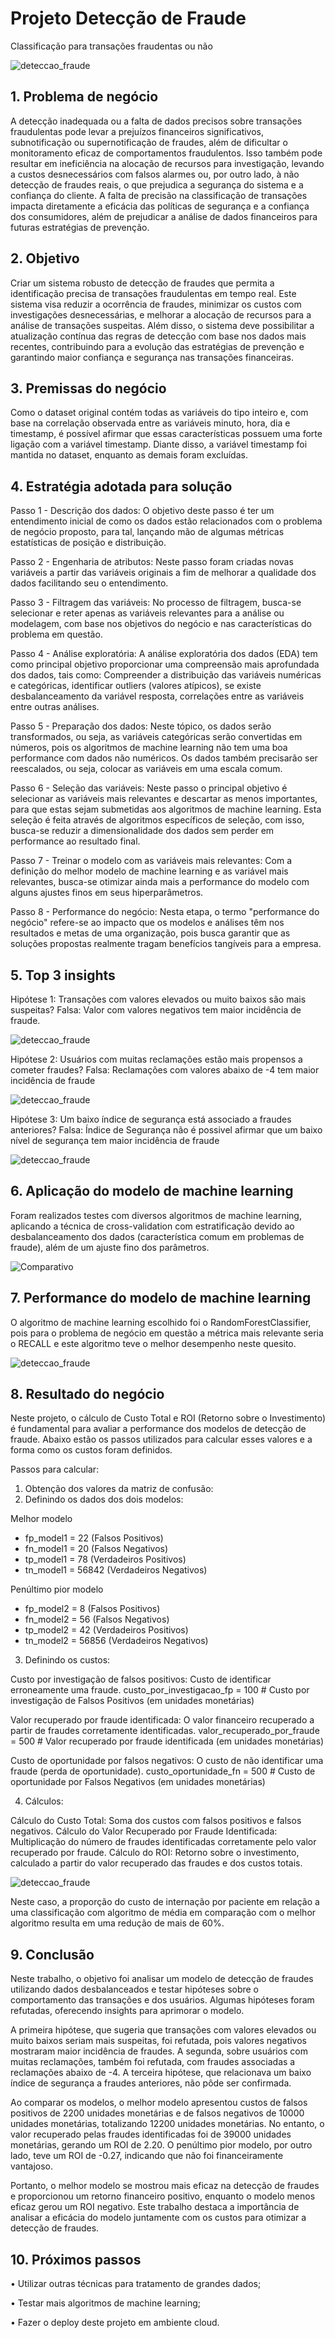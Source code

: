 # Projeto Detecção de Fraude

Classificação para transações fraudentas ou não

![deteccao_fraude](img/imagem_projeto.jpg)

## 1.	Problema de negócio
A detecção inadequada ou a falta de dados precisos sobre transações fraudulentas pode levar a prejuízos financeiros significativos, subnotificação ou supernotificação de fraudes, além de dificultar o monitoramento eficaz de comportamentos fraudulentos. Isso também pode resultar em ineficiência na alocação de recursos para investigação, levando a custos desnecessários com falsos alarmes ou, por outro lado, à não detecção de fraudes reais, o que prejudica a segurança do sistema e a confiança do cliente. A falta de precisão na classificação de transações impacta diretamente a eficácia das políticas de segurança e a confiança dos consumidores, além de prejudicar a análise de dados financeiros para futuras estratégias de prevenção.

## 2.	Objetivo
Criar um sistema robusto de detecção de fraudes que permita a identificação precisa de transações fraudulentas em tempo real. Este sistema visa reduzir a ocorrência de fraudes, minimizar os custos com investigações desnecessárias, e melhorar a alocação de recursos para a análise de transações suspeitas. Além disso, o sistema deve possibilitar a atualização contínua das regras de detecção com base nos dados mais recentes, contribuindo para a evolução das estratégias de prevenção e garantindo maior confiança e segurança nas transações financeiras.

## 3.	Premissas do negócio
Como o dataset original contém todas as variáveis do tipo inteiro e, com base na correlação observada entre as variáveis minuto, hora, dia e timestamp, é possível afirmar que essas características possuem uma forte ligação com a variável timestamp. Diante disso, a variável timestamp foi mantida no dataset, enquanto as demais foram excluídas.

## 4.	Estratégia adotada para solução

Passo 1 - Descrição dos dados: O objetivo deste passo é ter um entendimento inicial de como os dados estão relacionados com o problema de negócio proposto, para tal, lançando mão de algumas métricas estatísticas de posição e distribuição.

Passo 2 - Engenharia de atributos: Neste passo foram criadas novas variáveis a partir das variáveis originais a fim de melhorar a qualidade dos dados facilitando seu o entendimento.

Passo 3 - Filtragem das variáveis: No processo de filtragem, busca-se selecionar e reter apenas as variáveis relevantes para a análise ou modelagem, com base nos objetivos do negócio e nas características do problema em questão.
 
Passo 4 - Análise exploratória: A análise exploratória dos dados (EDA) tem como principal objetivo proporcionar uma compreensão mais aprofundada dos dados, tais como: Compreender a distribuição das variáveis numéricas e categóricas, identificar outliers (valores atípicos), se existe desbalanceamento da variável resposta, correlações entre as variáveis entre outras análises.

Passo 5 - Preparação dos dados: Neste tópico, os dados serão transformados, ou seja, as variáveis categóricas serão convertidas em números, pois os algoritmos de machine learning não tem uma boa performance com dados não numéricos. Os dados também precisarão ser reescalados, ou seja, colocar as variáveis em uma escala comum.
 
Passo 6 - Seleção das variáveis: Neste passo o principal objetivo é selecionar as variáveis mais relevantes e descartar as menos importantes, para que estas sejam submetidas aos algoritmos de machine learning. Esta seleção é feita através de algoritmos específicos de seleção, com isso, busca-se reduzir a dimensionalidade dos dados sem perder em performance ao resultado final.

Passo 7 - Treinar o modelo com as variáveis mais relevantes: Com a definição do melhor modelo de machine learning e as variável mais relevantes, busca-se otimizar ainda mais a performance do modelo com alguns ajustes finos em seus hiperparâmetros.
 
Passo 8 - Performance do negócio: Nesta etapa, o termo "performance do negócio" refere-se ao impacto que os modelos e análises têm nos resultados e metas de uma organização, pois busca garantir que as soluções propostas realmente tragam benefícios tangíveis para a empresa.

## 5.	Top 3 insights
Hipótese 1: Transações com valores elevados ou muito baixos são mais suspeitas?
Falsa: Valor com valores negativos tem maior incidência de fraude.

![deteccao_fraude](img/grafico_hipotese_1.png)

Hipótese 2: Usuários com muitas reclamações estão mais propensos a cometer fraudes?
Falsa: Reclamações com valores abaixo de -4 tem maior incidência de fraude

![deteccao_fraude](img/grafico_hipotese_2.png)

Hipótese 3: Um baixo índice de segurança está associado a fraudes anteriores?
Falsa: Índice de Segurança não é possivel afirmar que um baixo nível de segurança tem maior incidência de fraude

![deteccao_fraude](img/grafico_hipotese_3.png)

## 6.	Aplicação do modelo de machine learning
Foram realizados testes com diversos algoritmos de machine learning, aplicando a técnica de cross-validation com estratificação devido ao desbalanceamento dos dados (característica comum em problemas de fraude), além de um ajuste fino dos parâmetros.

![Comparativo](img/comparativo_algoritmos.JPG)

## 7.	Performance do modelo de machine learning
O algoritmo de machine learning escolhido foi o RandomForestClassifier, pois para o problema de negócio em questão a métrica mais relevante seria o RECALL e este algoritmo teve o melhor desempenho neste quesito.
 
![deteccao_fraude](img/melhor_algoritmo.JPG)

## 8.	Resultado do negócio
Neste projeto, o cálculo de Custo Total e ROI (Retorno sobre o Investimento) é fundamental para avaliar a performance dos modelos de detecção de fraude. Abaixo estão os passos utilizados para calcular esses valores e a forma como os custos foram definidos.

Passos para calcular:

1. Obtenção dos valores da matriz de confusão:
2. Definindo os dados dos dois modelos:

Melhor modelo

- fp_model1 = 22 (Falsos Positivos)
- fn_model1 = 20 (Falsos Negativos)
- tp_model1 = 78 (Verdadeiros Positivos)
- tn_model1 = 56842 (Verdadeiros Negativos)

Penúltimo pior modelo

- fp_model2 = 8 (Falsos Positivos)
- fn_model2 = 56 (Falsos Negativos)
- tp_model2 = 42 (Verdadeiros Positivos)
- tn_model2 = 56856 (Verdadeiros Negativos)

3. Definindo os custos:
   
Custo por investigação de falsos positivos: Custo de identificar erroneamente uma fraude.
custo_por_investigacao_fp = 100 # Custo por investigação de Falsos Positivos (em unidades monetárias)

Valor recuperado por fraude identificada: O valor financeiro recuperado a partir de fraudes corretamente identificadas.
valor_recuperado_por_fraude = 500 # Valor recuperado por fraude identificada (em unidades monetárias)

Custo de oportunidade por falsos negativos: O custo de não identificar uma fraude (perda de oportunidade).
custo_oportunidade_fn = 500 # Custo de oportunidade por Falsos Negativos (em unidades monetárias)

4. Cálculos: 

Cálculo do Custo Total: Soma dos custos com falsos positivos e falsos negativos.
Cálculo do Valor Recuperado por Fraude Identificada: Multiplicação do número de fraudes identificadas corretamente pelo valor recuperado por fraude.
Cálculo do ROI: Retorno sobre o investimento, calculado a partir do valor recuperado das fraudes e dos custos totais.

 ![deteccao_fraude](img/resultado_negocio.JPG)

Neste caso, a proporção do custo de internação por paciente em relação a uma classificação com algoritmo de média em comparação com o melhor algoritmo resulta em uma redução de mais de 60%.

## 9.	Conclusão
Neste trabalho, o objetivo foi analisar um modelo de detecção de fraudes utilizando dados desbalanceados e testar hipóteses sobre o comportamento das transações e dos usuários. Algumas hipóteses foram refutadas, oferecendo insights para aprimorar o modelo.

A primeira hipótese, que sugeria que transações com valores elevados ou muito baixos seriam mais suspeitas, foi refutada, pois valores negativos mostraram maior incidência de fraudes. A segunda, sobre usuários com muitas reclamações, também foi refutada, com fraudes associadas a reclamações abaixo de -4. A terceira hipótese, que relacionava um baixo índice de segurança a fraudes anteriores, não pôde ser confirmada.

Ao comparar os modelos, o melhor modelo apresentou custos de falsos positivos de 2200 unidades monetárias e de falsos negativos de 10000 unidades monetárias, totalizando 12200 unidades monetárias. No entanto, o valor recuperado pelas fraudes identificadas foi de 39000 unidades monetárias, gerando um ROI de 2.20. O penúltimo pior modelo, por outro lado, teve um ROI de -0.27, indicando que não foi financeiramente vantajoso.

Portanto, o melhor modelo se mostrou mais eficaz na detecção de fraudes e proporcionou um retorno financeiro positivo, enquanto o modelo menos eficaz gerou um ROI negativo. Este trabalho destaca a importância de analisar a eficácia do modelo juntamente com os custos para otimizar a detecção de fraudes.

## 10.	Próximos passos
•	Utilizar outras técnicas para tratamento de grandes dados;

•	Testar mais algoritmos de machine learning;

•	Fazer o deploy deste projeto em ambiente cloud. 
